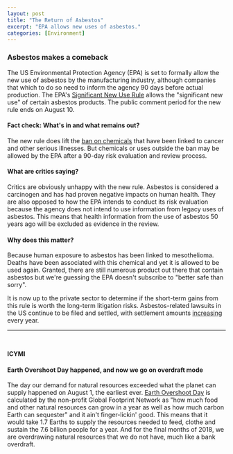 ```yaml
---
layout: post
title: "The Return of Asbestos"
excerpt: "EPA allows new uses of asbestos."
categories: [Environment]
---
```


### Asbestos makes a comeback

The US Environmental Protection Agency (EPA) is set to formally allow the new use of asbestos by the manufacturing industry, although companies that which to do so need to inform the agency 90 days before actual production. The EPA's <a href="https://www.epa.gov/reviewing-new-chemicals-under-toxic-substances-control-act-tsca/actions-under-tsca-section-5#SNURs" target="_blank">Significant New Use Rule</a> allows the "significant new use" of certain asbestos products. The public comment period for the new rule ends on August 10.

#### Fact check: What's in and what remains out?

The new rule does lift the <a href="https://www.epa.gov/asbestos/us-federal-bans-asbestos" target="_blank">ban on chemicals</a> that have been linked to cancer and other serious illnesses. But chemicals or uses outside the ban may be allowed by the EPA after a 90-day risk evaluation and review process.

#### What are critics saying?

Critics are obviously unhappy with the new rule. Asbestos is considered a carcinogen and has had proven negative impacts on human health. They are also opposed to how the EPA intends to conduct its risk evaluation because the agency does not intend to use information from legacy uses of asbestos. This means that health information from the use of asbestos 50 years ago will be excluded as evidence in the review.

#### Why does this matter?

Because human exposure to asbestos has been linked to mesothelioma. Deaths have been associated with this chemical and yet it is allowed to be used again. Granted, there are still numerous product out there that contain asbestos but we're guessing the EPA doesn't subscribe to "better safe than sorry".

It is now up to the private sector to determine if the short-term gains from this rule is worth the long-term litigation risks. Asbestos-related lawsuits in the US continue to be filed and settled, with settlement amounts <a href="https://www.reuters.com/article/us-usa-asbestos-lawsuits-idUSBRE84A0J920120511" target="_blank">increasing</a> every year.

* * *
<br />

**ICYMI**

#### Earth Overshoot Day happened, and now we go on overdraft mode

The day our demand for natural resources exceeded what the planet can supply happened on August 1, the earliest ever. <a href="https://www.businessinsider.com/what-is-earth-overshoot-day-2018-why-earlier-than-ever-2018-7" target="_blank">Earth Overshoot Day</a> is calculated by the non-profit Global Footprint Network as "how much food and other natural resources can grow in a year as well as how much carbon Earth can sequester" and it ain't finger-lickin' good. This means that it would take 1.7 Earths to supply the resources needed to feed, clothe and sustain the 7.6 billion people for a year. And for the final months of 2018, we are overdrawing natural resources that we do not have, much like a bank overdraft.
